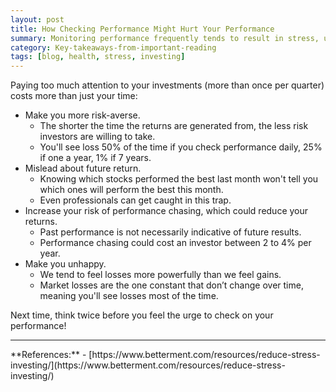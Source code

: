 ```yaml
---
layout: post
title: How Checking Performance Might Hurt Your Performance
summary: Monitoring performance frequently tends to result in stress, unhappiness, and can even end up reducing your returns.
category: Key-takeaways-from-important-reading
tags: [blog, health, stress, investing]
---
```


Paying too much attention to your investments (more than once per quarter) costs more than just your time:
- Make you more risk-averse.
  - The shorter the time the returns are generated from, the less risk investors are willing to take.
  - You'll see loss 50% of the time if you check performance daily, 25% if one a year, 1% if 7 years.
- Mislead about future return.
  - Knowing which stocks performed the best last month won't tell you which ones will perform the best this month.
  - Even professionals can get caught in this trap.
- Increase your risk of performance chasing, which could reduce your returns.
  - Past performance is not necessarily indicative of future results.
  - Performance chasing could cost an investor between 2 to 4% per year.
- Make you unhappy.
  - We tend to feel losses more powerfully than we feel gains.
  - Market losses are the one constant that don’t change over time, meaning you'll see losses most of the time.

Next time, think twice before you feel the urge to check on your performance!

<hr>
**References:**
- [https://www.betterment.com/resources/reduce-stress-investing/](https://www.betterment.com/resources/reduce-stress-investing/)
